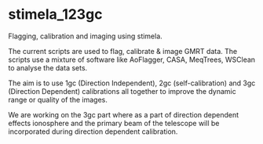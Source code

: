 # stimela_123gc

Flagging, calibration and imaging using stimela.

The current scripts are used to flag, calibrate & image GMRT data. The
scripts use a mixture of software like AoFlagger, CASA, MeqTrees,
WSClean to analyse the data sets.

The aim is to use 1gc (Direction Independent), 2gc (self-calibration) and 3gc (Direction Dependent) calibrations all together to improve the dynamic range or quality of the images. 

We are working on the 3gc part where as a part of direction dependent
effects ionosphere and the primary beam of the telescope will be
incorporated during direction dependent calibration.
